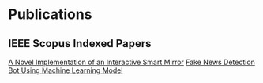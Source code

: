# Publications
<h2>IEEE Scopus Indexed Papers</h2>
<a href="https://ieeexplore.ieee.org/document/9489060">A Novel Implementation of an Interactive Smart Mirror</a>
<a href="https://ieeexplore.ieee.org/document/9908953">Fake News Detection Bot Using Machine Learning Model</a>
